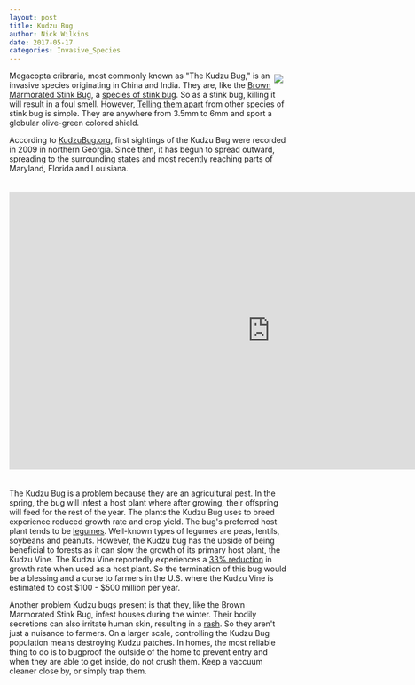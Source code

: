 ```yaml
---
layout: post
title: Kudzu Bug
author: Nick Wilkins
date: 2017-05-17
categories: Invasive_Species
---
```


<img style="float: right; margin: 6px 10px 0px 0px; max-width: 240px;" src="https://entomologytoday.files.wordpress.com/2016/08/kudzu-bug-ottens.jpg?w=640" caption="The Kudzu Bug"/>

Megacopta cribraria, most commonly known as "The Kudzu Bug," is an invasive species originating in China and India. 
They are, like the [Brown Marmorated Stink Bug](https://invasivespeciesproject.github.io/invasive_species/2017/05/12/brown-marmorated-stink-bug.html), 
a [species of stink bug](https://www.pubs.ext.vt.edu/content/dam/pubs_ext_vt_edu/444/444-356/444-356_pdf.pdf). So as a stink bug, killing it will result in a foul smell. 
However, [Telling them apart](https://www.kudzubug.org/identification/) from other species of stink bug is simple. They are anywhere from 3.5mm to 6mm and sport a globular 
olive-green colored shield.

According to [KudzuBug.org](https://www.kudzubug.org/), first sightings of the Kudzu Bug were recorded in 2009 in northern Georgia. Since then, it has begun to spread outward, 
spreading to the surrounding states and most recently reaching parts of Maryland, Florida and Louisiana. 

<iframe src="https://maps.eddmaps.org/countycustom/index.cfm?map=5&legend=right" style="margin: 20px 0;" frameborder="0" allowfullscreen="true" webkitallowfullscreen="true" mozallowfullscreen="true" height="500" width="940" scrolling="no" seamless>.</iframe>

The Kudzu Bug is a problem because they are an agricultural pest. In the spring, the bug will infest a host plant where after growing, their offspring will feed for the rest of the year. 
The plants the Kudzu Bug uses to breed experience reduced growth rate and crop yield. The bug's preferred host plant tends to be [legumes](https://en.wikipedia.org/wiki/Legume). Well-known 
types of legumes are peas, lentils, soybeans and peanuts. However, the Kudzu bug has the upside of being beneficial to forests as it can slow the growth of its primary host plant, the Kudzu 
Vine. The Kudzu Vine reportedly experiences a [33% reduction](https://academic.oup.com/ee/article-lookup/doi/10.1603/EN11231) in growth rate when used as a host plant. So the termination of 
this bug would be a blessing and a curse to farmers in the U.S. where the Kudzu Vine is estimated to cost $100 - $500 million per year.

Another problem Kudzu bugs present is that they, like the Brown Marmorated Stink Bug, infest houses during the winter. Their bodily secretions can also irritate human skin, resulting in a [rash](https://images.bugwood.org/images/768x512/5455584.jpg). 
So they aren't just a nuisance to farmers. On a larger scale, controlling the Kudzu Bug population means destroying Kudzu patches. In homes, the most reliable thing to do is to bugproof 
the outside of the home to prevent entry and when they are able to get inside, do not crush them. Keep a vaccuum cleaner close by, or simply trap them.